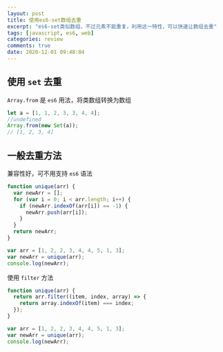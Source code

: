 ```yaml
---
layout: post
title: 使用es6-set数组去重
excerpt: "es6-set类似数组，不过元素不能重复，利用这一特性，可以快速让数组去重"
tags: [javascript, es6, web]
categories: review
comments: true
date: 2020-12-01 09:48:04
---
```


## 使用 `set` 去重

`Array.from` 是 `es6` 用法，将类数组转换为数组

```js
let a = [1, 1, 2, 3, 3, 4, 4];
//undefined
Array.from(new Set(a));
// [1, 2, 3, 4]
```

## 一般去重方法

兼容性好，可不用支持 `es6` 语法

```js
function unique(arr) {
  var newArr = [];
  for (var i = 0; i < arr.length; i++) {
    if (newArr.indexOf(arr[i]) == -1) {
      newArr.push(arr[i]);
    }
  }
  return newArr;
}

var arr = [1, 2, 2, 3, 4, 4, 5, 1, 3];
var newArr = unique(arr);
console.log(newArr);
```

使用 `filter` 方法

```js
function unique(arr) {
  return arr.filter((item, index, array) => {
    return array.indexOf(item) === index;
  });
}

var arr = [1, 2, 2, 3, 4, 4, 5, 1, 3];
var newArr = unique(arr);
console.log(newArr);
```
